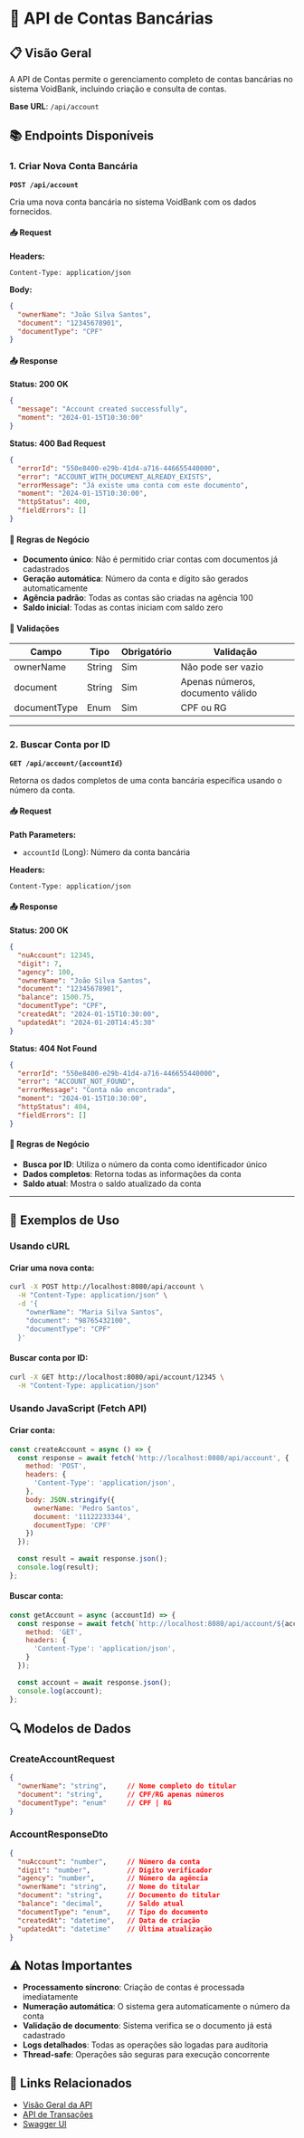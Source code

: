 # 🏦 API de Contas Bancárias

## 📋 Visão Geral

A API de Contas permite o gerenciamento completo de contas bancárias no sistema VoidBank, incluindo criação e consulta de contas.

**Base URL**: `/api/account`

## 📚 Endpoints Disponíveis

### 1. Criar Nova Conta Bancária

**`POST /api/account`**

Cria uma nova conta bancária no sistema VoidBank com os dados fornecidos.

#### 📥 Request

**Headers:**
```
Content-Type: application/json
```

**Body:**
```json
{
  "ownerName": "João Silva Santos",
  "document": "12345678901",
  "documentType": "CPF"
}
```

#### 📤 Response

**Status: 200 OK**
```json
{
  "message": "Account created successfully",
  "moment": "2024-01-15T10:30:00"
}
```

**Status: 400 Bad Request**
```json
{
  "errorId": "550e8400-e29b-41d4-a716-446655440000",
  "error": "ACCOUNT_WITH_DOCUMENT_ALREADY_EXISTS",
  "errorMessage": "Já existe uma conta com este documento",
  "moment": "2024-01-15T10:30:00",
  "httpStatus": 400,
  "fieldErrors": []
}
```

#### 🔧 Regras de Negócio

- **Documento único**: Não é permitido criar contas com documentos já cadastrados
- **Geração automática**: Número da conta e dígito são gerados automaticamente
- **Agência padrão**: Todas as contas são criadas na agência 100
- **Saldo inicial**: Todas as contas iniciam com saldo zero

#### 📝 Validações

| Campo | Tipo | Obrigatório | Validação |
|-------|------|-------------|-----------|
| ownerName | String | Sim | Não pode ser vazio |
| document | String | Sim | Apenas números, documento válido |
| documentType | Enum | Sim | CPF ou RG |

---

### 2. Buscar Conta por ID

**`GET /api/account/{accountId}`**

Retorna os dados completos de uma conta bancária específica usando o número da conta.

#### 📥 Request

**Path Parameters:**
- `accountId` (Long): Número da conta bancária

**Headers:**
```
Content-Type: application/json
```

#### 📤 Response

**Status: 200 OK**
```json
{
  "nuAccount": 12345,
  "digit": 7,
  "agency": 100,
  "ownerName": "João Silva Santos",
  "document": "12345678901",
  "balance": 1500.75,
  "documentType": "CPF",
  "createdAt": "2024-01-15T10:30:00",
  "updatedAt": "2024-01-20T14:45:30"
}
```

**Status: 404 Not Found**
```json
{
  "errorId": "550e8400-e29b-41d4-a716-446655440000",
  "error": "ACCOUNT_NOT_FOUND",
  "errorMessage": "Conta não encontrada",
  "moment": "2024-01-15T10:30:00",
  "httpStatus": 404,
  "fieldErrors": []
}
```

#### 🔧 Regras de Negócio

- **Busca por ID**: Utiliza o número da conta como identificador único
- **Dados completos**: Retorna todas as informações da conta
- **Saldo atual**: Mostra o saldo atualizado da conta

---

## 🧪 Exemplos de Uso

### Usando cURL

#### Criar uma nova conta:
```bash
curl -X POST http://localhost:8080/api/account \
  -H "Content-Type: application/json" \
  -d '{
    "ownerName": "Maria Silva Santos",
    "document": "98765432100",
    "documentType": "CPF"
  }'
```

#### Buscar conta por ID:
```bash
curl -X GET http://localhost:8080/api/account/12345 \
  -H "Content-Type: application/json"
```

### Usando JavaScript (Fetch API)

#### Criar conta:
```javascript
const createAccount = async () => {
  const response = await fetch('http://localhost:8080/api/account', {
    method: 'POST',
    headers: {
      'Content-Type': 'application/json',
    },
    body: JSON.stringify({
      ownerName: 'Pedro Santos',
      document: '11122233344',
      documentType: 'CPF'
    })
  });
  
  const result = await response.json();
  console.log(result);
};
```

#### Buscar conta:
```javascript
const getAccount = async (accountId) => {
  const response = await fetch(`http://localhost:8080/api/account/${accountId}`, {
    method: 'GET',
    headers: {
      'Content-Type': 'application/json',
    }
  });
  
  const account = await response.json();
  console.log(account);
};
```

## 🔍 Modelos de Dados

### CreateAccountRequest
```json
{
  "ownerName": "string",     // Nome completo do titular
  "document": "string",      // CPF/RG apenas números
  "documentType": "enum"     // CPF | RG
}
```

### AccountResponseDto
```json
{
  "nuAccount": "number",     // Número da conta
  "digit": "number",         // Dígito verificador
  "agency": "number",        // Número da agência
  "ownerName": "string",     // Nome do titular
  "document": "string",      // Documento do titular
  "balance": "decimal",      // Saldo atual
  "documentType": "enum",    // Tipo do documento
  "createdAt": "datetime",   // Data de criação
  "updatedAt": "datetime"    // Última atualização
}
```

## ⚠️ Notas Importantes

- **Processamento síncrono**: Criação de contas é processada imediatamente
- **Numeração automática**: O sistema gera automaticamente o número da conta
- **Validação de documento**: Sistema verifica se o documento já está cadastrado
- **Logs detalhados**: Todas as operações são logadas para auditoria
- **Thread-safe**: Operações são seguras para execução concorrente

## 🔗 Links Relacionados

- [Visão Geral da API](API_OVERVIEW.md)
- [API de Transações](TRANSACTIONS.md)
- [Swagger UI](http://localhost:8080/swagger-ui.html)

